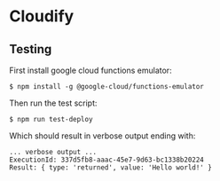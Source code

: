 # Cloudify

## Testing

First install google cloud functions emulator:

```
$ npm install -g @google-cloud/functions-emulator
```

Then run the test script:

```
$ npm run test-deploy
```

Which should result in verbose output ending with:

```
... verbose output ...
ExecutionId: 337d5fb8-aaac-45e7-9d63-bc1338b20224
Result: { type: 'returned', value: 'Hello world!' }
```
